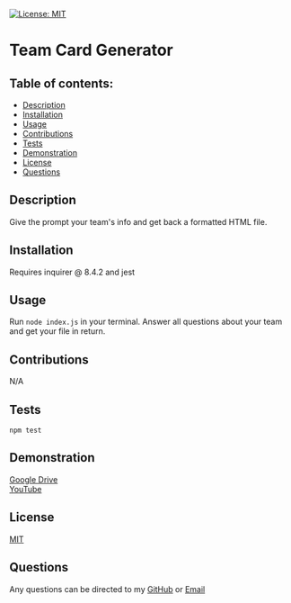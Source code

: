 [![License: MIT](https://img.shields.io/badge/License-MIT-yellow.svg)](https://opensource.org/licenses/MIT) 
  # Team Card Generator

  ## Table of contents:
  - [Description](#description)
  - [Installation](#installation)
  - [Usage](#usage)
  - [Contributions](#contributions)
  - [Tests](#tests)
  - [Demonstration](#demonstration)
  - [License](#license)
  - [Questions](#questions)
  
  ## Description
  Give the prompt your team's info and get back a formatted HTML file.

  ## Installation
  Requires inquirer @ 8.4.2 and jest

  ## Usage
  Run ```node index.js``` in your terminal. Answer all questions about your team and get your file in return.

  ## Contributions
  N/A

  ## Tests
  ```npm test``` 
  
  ## Demonstration
  [Google Drive](https://drive.google.com/file/d/15_KnGQXd3tmREzq0lf6n5K3VcBOn2MhZ/view)   
  [YouTube](https://youtu.be/3sR5CDjTBmU)
  
  ## License
[MIT](https://opensource.org/licenses/MIT)
 
  ## Questions
  Any questions can be directed to my [GitHub](https://github.com/rsheridan613) or 
  [Email](rsheridan613@gmail.com)
  
